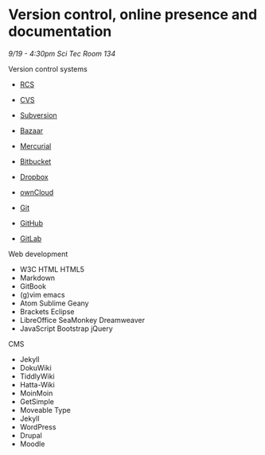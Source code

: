 # Version control, online presence and documentation

_9/19 - 4:30pm Sci Tec Room 134_

Version control systems

* [RCS](http://www.gnu.org/software/rcs/rcs.html)
* [CVS](http://www.nongnu.org/cvs/)
* [Subversion](https://subversion.apache.org/)
* [Bazaar](http://bazaar.canonical.com/en/)
* [Mercurial](https://www.mercurial-scm.org/)


* [Bitbucket](https://bitbucket.org/?_mid=3636d6df38e969d16027dbb641f0f2b2&aceid=&adposition=1t1&adgroup=9753943967&campaign=177597647&creative=64104598847&device=c&keyword=bitbucket&matchtype=e&network=g&placement=&gclid=Cj0KEQjw9b6-BRCq7YP34tvW_uUBEiQAkK3svT355u9OlKjOec0WLcEk9oIqe2OzQZZQ9uemkAFjAIEaAmFr8P8HAQ)
* [Dropbox](https://www.dropbox.com/)
* [ownCloud](https://owncloud.org/)
* [Git](https://git-scm.com/)
* [GitHub](https://github.com/)
* [GitLab](https://about.gitlab.com/)


Web development

* W3C HTML HTML5 
* Markdown 
* GitBook 
* \(g\)vim emacs 
* Atom Sublime Geany 
* Brackets Eclipse 
* LibreOffice SeaMonkey Dreamweaver 
* JavaScript Bootstrap jQuery

CMS

* Jekyll 
* DokuWiki 
* TiddlyWiki 
* Hatta-Wiki 
* MoinMoin 
* GetSimple 
* Moveable Type 
* Jekyll 
* WordPress 
* Drupal 
* Moodle 

